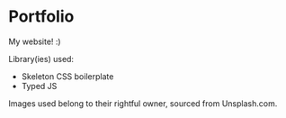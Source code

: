 # Portfolio
My website! :)

Library(ies) used:
* Skeleton CSS boilerplate
* Typed JS

Images used belong to their rightful owner, sourced from Unsplash.com.
